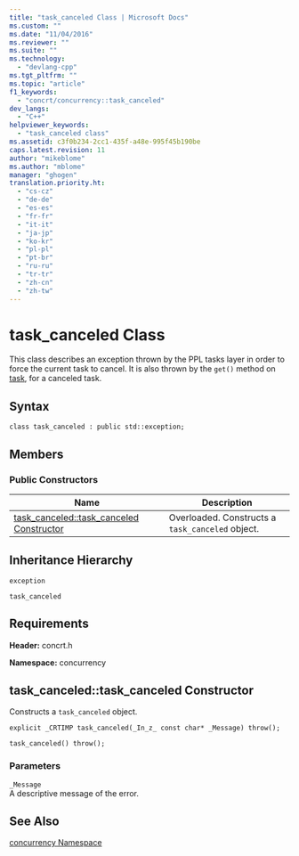 ```yaml
---
title: "task_canceled Class | Microsoft Docs"
ms.custom: ""
ms.date: "11/04/2016"
ms.reviewer: ""
ms.suite: ""
ms.technology: 
  - "devlang-cpp"
ms.tgt_pltfrm: ""
ms.topic: "article"
f1_keywords: 
  - "concrt/concurrency::task_canceled"
dev_langs: 
  - "C++"
helpviewer_keywords: 
  - "task_canceled class"
ms.assetid: c3f0b234-2cc1-435f-a48e-995f45b190be
caps.latest.revision: 11
author: "mikeblome"
ms.author: "mblome"
manager: "ghogen"
translation.priority.ht: 
  - "cs-cz"
  - "de-de"
  - "es-es"
  - "fr-fr"
  - "it-it"
  - "ja-jp"
  - "ko-kr"
  - "pl-pl"
  - "pt-br"
  - "ru-ru"
  - "tr-tr"
  - "zh-cn"
  - "zh-tw"
---
```

# task_canceled Class
This class describes an exception thrown by the PPL tasks layer in order to force the current task to cancel. It is also thrown by the `get()` method on [task](/visualstudio/extensibility/debugger/task-class-internal-members), for a canceled task.  
  
## Syntax  
  
```
class task_canceled : public std::exception;
```  
  
## Members  
  
### Public Constructors  
  
|Name|Description|  
|----------|-----------------|  
|[task_canceled::task_canceled Constructor](#ctor)|Overloaded. Constructs a `task_canceled` object.|  
  
## Inheritance Hierarchy  
 `exception`  
  
 `task_canceled`  
  
## Requirements  
 **Header:** concrt.h  
  
 **Namespace:** concurrency  
  
##  <a name="ctor"></a>  task_canceled::task_canceled Constructor  
 Constructs a `task_canceled` object.  
  
```
explicit _CRTIMP task_canceled(_In_z_ const char* _Message) throw();

task_canceled() throw();
```  
  
### Parameters  
 `_Message`  
 A descriptive message of the error.  
  
## See Also  
 [concurrency Namespace](concurrency-namespace.md)
